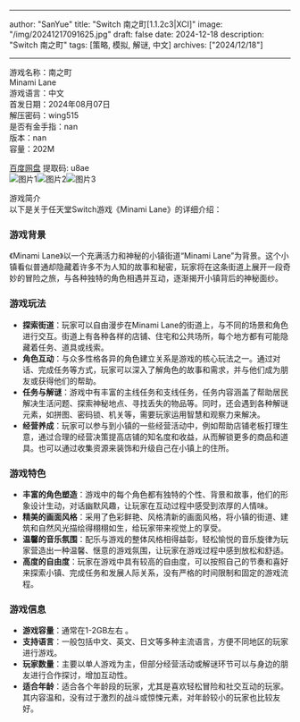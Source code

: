 
---
author: "SanYue"
title: "Switch 南之町[1.1.2c3|XCI]"
image: "/img/20241217091625.jpg"
draft: false
date: 2024-12-18
description: "Switch 南之町"
tags: [策略, 模拟, 解谜, 中文]
archives: ["2024/12/18"]

---

游戏名称：南之町   
Minami Lane    
游戏语言：中文  
首发日期：2024年08月07日  
解压密码：wing515  
是否有金手指：nan  
版本：nan   
容量：202M

[百度网盘](https://pan.baidu.com/s/1OMSfIEDBOe2tMs9BWPd66g) 提取码: u8ae  
![图片1](/img/d18b36.jpg)![图片2](/img/38fd49.jpg)![图片3](/img/4e7d17.jpg)  

游戏简介  
以下是关于任天堂Switch游戏《Minami Lane》的详细介绍：

### 游戏背景
《Minami Lane》以一个充满活力和神秘的小镇街道“Minami Lane”为背景。这个小镇看似普通却隐藏着许多不为人知的故事和秘密，玩家将在这条街道上展开一段奇妙的冒险之旅，与各种独特的角色相遇并互动，逐渐揭开小镇背后的神秘面纱。

### 游戏玩法
- **探索街道**：玩家可以自由漫步在Minami Lane的街道上，与不同的场景和角色进行交互。街道上有各种各样的店铺、住宅和公共场所，每个地方都有可能隐藏着任务、道具或线索。
- **角色互动**：与众多性格各异的角色建立关系是游戏的核心玩法之一。通过对话、完成任务等方式，玩家可以深入了解角色的故事和需求，并与他们成为朋友或获得他们的帮助。
- **任务与解谜**：游戏中有丰富的主线任务和支线任务，任务内容涵盖了帮助居民解决生活问题、探索神秘地点、寻找丢失的物品等。同时，还会遇到各种解谜元素，如拼图、密码锁、机关等，需要玩家运用智慧和观察力来解决。
- **经营养成**：玩家可以参与到小镇的一些经营活动中，例如帮助店铺老板打理生意，通过合理的经营决策提高店铺的知名度和收益，从而解锁更多的商品和道具。也可以通过收集资源来装饰和升级自己在小镇上的住所。

### 游戏特色
- **丰富的角色塑造**：游戏中的每个角色都有独特的个性、背景和故事，他们的形象设计生动，对话幽默风趣，让玩家在互动过程中感受到浓厚的人情味。
- **精美的画面风格**：采用了色彩鲜艳、风格清新的画面风格，将小镇的街道、建筑和自然风光描绘得栩栩如生，给玩家带来视觉上的享受。
- **温馨的音乐氛围**：配乐与游戏的整体风格相得益彰，轻松愉悦的音乐旋律为玩家营造出一种温馨、惬意的游戏氛围，让玩家在游戏过程中感到放松和舒适。
- **高度的自由度**：玩家在游戏中具有较高的自由度，可以按照自己的节奏和喜好来探索小镇、完成任务和发展人际关系，没有严格的时间限制和固定的游戏流程。

### 游戏信息
- **游戏容量**：通常在1-2GB左右 。
- **支持语言**：一般包括中文、英文、日文等多种主流语言，方便不同地区的玩家进行游戏。
- **玩家数量**：主要以单人游戏为主，但部分经营活动或解谜环节可以与身边的朋友进行合作探讨，增加互动性。
- **适合年龄**：适合各个年龄段的玩家，尤其是喜欢轻松冒险和社交互动的玩家。其内容温和，没有过于激烈的战斗或惊悚元素，对年龄较小的玩家也比较友好。

 
